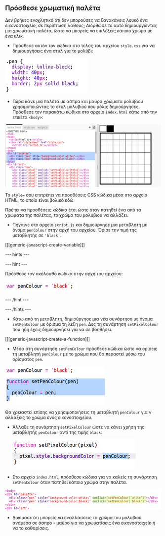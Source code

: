 ## Πρόσθεσε χρωματική παλέτα

Δεν βρήκες ενοχλητικό ότι δεν μπορούσες να ξανακάνεις λευκό ένα εικονοστοιχείο, σε περίπτωση λάθους; Διόρθωσέ το αυτό δημιουργώντας μια χρωματική παλέτα, ώστε να μπορείς να επιλέξεις κάποιο χρώμα με ένα κλικ.

+ Πρόσθεσε αυτόν τον κώδικα στο τέλος του αρχείου `style.css` για να δημιουργήσεις ένα στυλ για το μολύβι:

![στιγμιότυπο οθόνης](images/pixel-art-pen.png)

+ Τώρα κάνε μια παλέτα με άσπρα και μαύρα χρώματα μολυβιού χρησιμοποιώντας το στυλ μολυβιού που μόλις δημιούργησες. Πρόσθεσε τον παρακάτω κώδικα στο αρχείο `index.html` κάτω από την ετικέτα `<body>`:

![στιγμιότυπο οθόνης](images/pixel-art-palette.png)

Το `style=` σου επιτρέπει να προσθέσεις CSS κώδικα μέσα στο αρχείο HTML, το οποίο είναι βολικό εδώ.

Πρέπει να προσθέσεις κώδικα έτσι ώστε όταν πατηθεί ένα από τα χρώματα της παλέτας, το χρώμα του μολυβιού να αλλάζει.

+ Πήγαινε στο αρχείο `script.js` και δημιούργησε μια μεταβλητή με όνομα `penColour` στην αρχή του αρχείου. Όρισε την τιμή της μεταβλητής σε `'black'`.

[[[generic-javascript-create-variable]]]

\--- hints \---

\--- hint \---

Πρόσθεσε τον ακόλουθο κώδικα στην αρχή του αρχείου:

![στιγμιότυπο οθόνης](images/pixel-art-pencolour.png)

\--- /hint \---

\--- /hints \---

+ Κάτω από τη μεταβλητή, δημιούργησε μια νέα συνάρτηση με όνομα `setPenColour` με όρισμα τη λέξη `pen`. Δες τη συνάρτηση `setPixelColour` που ήδη έχεις δημιουργήσει για να σε βοηθήσει.

[[[generic-javascript-create-a-function]]]

+ Μέσα στη συνάρτηση `setPenColour` πρόσθεσε κώδικα ώστε να ορίσεις τη μεταβλητή `penColour` με το χρώμα που θα περαστεί μέσω του ορίσματος `pen`.

![screenshot](images/pixel-art-set-pen.png)

Θα χρειαστεί επίσης να χρησιμοποιήσεις τη μεταβλητή `penColour` για ν' αλλάξεις το χρώμα ενός εικονοστοιχείου.

+ Άλλαξε τη συνάρτηση `setPixelColour` ώστε να κάνει χρήση της μεταβλητής `penColour` αντί της τιμής `black`:
    
    ![στιγμιότυπο οθόνης](images/pixel-art-use-pen.png)

+ Στο αρχείο `index.html`, πρόσθεσε κώδικα για να καλείς τη συνάρτηση `setPenColour` όταν πατηθεί κάποιο χρώμα στην παλέτα.

![screenshot](images/pixel-art-palette-onclick.png)

+ Δοκίμασε ότι μπορείς να εναλλάσσεις το χρώμα του μολυβιού ανάμεσα σε άσπρο - μαύρο για να χρωματίσεις ένα εικονοστοιχείο ή να το καθαρίσεις.